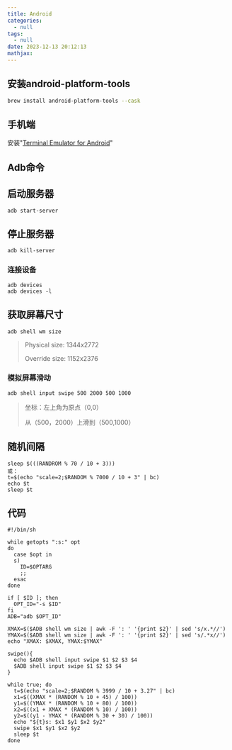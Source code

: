 ```yaml
---
title: Android
categories:
  - null
tags:
  - null
date: 2023-12-13 20:12:13
mathjax:
---
```


## 安装android-platform-tools

```bash
brew install android-platform-tools --cask
```

## 手机端

安装"[Terminal Emulator for Android](https://jackpal.github.io/Android-Terminal-Emulator/)"

## Adb命令

## 启动服务器

```shell
adb start-server
```

## 停止服务器

```shell
adb kill-server
```

### 连接设备

```shell
adb devices
adb devices -l
```

## 获取屏幕尺寸

```shell
adb shell wm size
```

> Physical size: 1344x2772
>
> Override size: 1152x2376

### 模拟屏幕滑动

```shell
adb shell input swipe 500 2000 500 1000
```

> 坐标：左上角为原点（0,0）
>
> 从（500，2000）上滑到（500,1000）

## 随机间隔

```shell
sleep $(((RANDROM % 70 / 10 + 3)))
或：
t=$(echo "scale=2;$RANDOM % 7000 / 10 + 3" | bc)
echo $t
sleep $t
```

## 代码

```shell
#!/bin/sh

while getopts ":s:" opt
do
  case $opt in
  s)
    ID=$OPTARG
    ;;
  esac
done

if [ $ID ]; then
  OPT_ID="-s $ID"
fi
ADB="adb $OPT_ID"

XMAX=$($ADB shell wm size | awk -F ': ' '{print $2}' | sed 's/x.*//')
YMAX=$($ADB shell wm size | awk -F ': ' '{print $2}' | sed 's/.*x//')
echo "XMAX: $XMAX, YMAX:$YMAX"

swipe(){
  echo $ADB shell input swipe $1 $2 $3 $4
  $ADB shell input swipe $1 $2 $3 $4
}

while true; do
  t=$(echo "scale=2;$RANDOM % 3999 / 10 + 3.27" | bc)
  x1=$((XMAX * (RANDOM % 10 + 45) / 100))
  y1=$((YMAX * (RANDOM % 10 + 80) / 100))
  x2=$((x1 + XMAX * (RANDOM % 10) / 100))
  y2=$((y1 - YMAX * (RANDOM % 30 + 30) / 100))
  echo "${t}s: $x1 $y1 $x2 $y2"
  swipe $x1 $y1 $x2 $y2
  sleep $t
done
```

